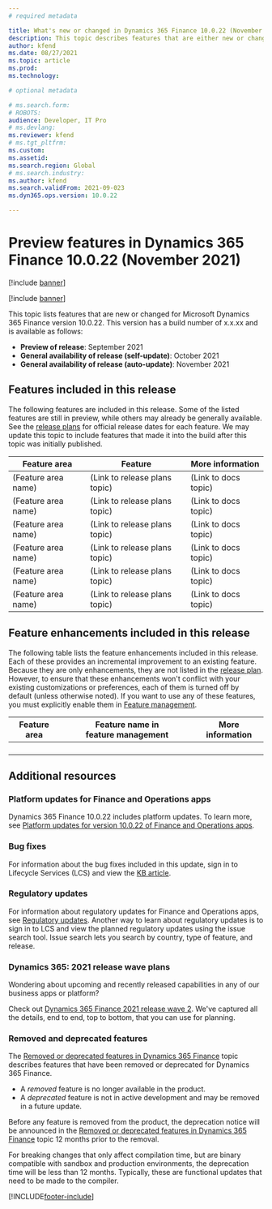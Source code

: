 ```yaml
---
# required metadata

title: What's new or changed in Dynamics 365 Finance 10.0.22 (November 2021)
description: This topic describes features that are either new or changed in the Dynamics 365 Finance version 10.0.22 preview release.
author: kfend
ms.date: 08/27/2021
ms.topic: article
ms.prod: 
ms.technology: 

# optional metadata

# ms.search.form: 
# ROBOTS: 
audience: Developer, IT Pro
# ms.devlang: 
ms.reviewer: kfend
# ms.tgt_pltfrm: 
ms.custom: 
ms.assetid: 
ms.search.region: Global
# ms.search.industry: 
ms.author: kfend
ms.search.validFrom: 2021-09-023 
ms.dyn365.ops.version: 10.0.22

---
```


# Preview features in Dynamics 365 Finance 10.0.22 (November 2021)

[!include [banner](../includes/banner.md)]

[!include [banner](../includes/preview-banner.md)]

This topic lists features that are new or changed for Microsoft Dynamics 365 Finance version 10.0.22. This version has a build number of x.x.xx and is available as follows:

- **Preview of release**: September 2021
- **General availability of release (self-update)**: October 2021
- **General availability of release (auto-update)**: November 2021

## Features included in this release

The following features are included in this release. Some of the listed features are still in preview, while others may already be generally available. See the [release plans](/dynamics365/release-plans) for official release dates for each feature. We may update this topic to include features that made it into the build after this topic was initially published.

| Feature area | Feature | More information |
|----|----|----|
| (Feature area name) | (Link to release plans topic) | (Link to docs topic)  |
| (Feature area name) | (Link to release plans topic) | (Link to docs topic)  |
| (Feature area name) | (Link to release plans topic) | (Link to docs topic)  |
| (Feature area name) | (Link to release plans topic) | (Link to docs topic)  |
| (Feature area name) | (Link to release plans topic) | (Link to docs topic)  |
| (Feature area name) | (Link to release plans topic) | (Link to docs topic)  |


## Feature enhancements included in this release

The following table lists the feature enhancements included in this release. Each of these provides an incremental improvement to an existing feature. Because they are only enhancements, they are not listed in the [release plan](/dynamics365-release-plan/2021wave1/finance-operations/dynamics365-supply-chain-management/planned-features). However, to ensure that these enhancements won't conflict with your existing customizations or preferences, each of them is turned off by default (unless otherwise noted). If you want to use any of these features, you must explicitly enable them in [Feature management](../../fin-ops-core/fin-ops/get-started/feature-management/feature-management-overview.md).

| Feature area | Feature&nbsp;name&nbsp;in feature&nbsp;management | More information |
|---|---|---|
|   |   |   |
|   |   |   |
|   |   |   |
|   |   |   |



## Additional resources

### Platform updates for Finance and Operations apps
Dynamics 365 Finance 10.0.22 includes platform updates. To learn more, see [Platform updates for version 10.0.22 of Finance and Operations apps](../../fin-ops-core/dev-itpro/get-started/whats-new-platform-updates-10-0-22.md). 

### Bug fixes 
For information about the bug fixes included in this update, sign in to Lifecycle Services (LCS) and view the [KB article](https://fix.lcs.dynamics.com/Issue/Details?bugId=605166).

### Regulatory updates
For information about regulatory updates for Finance and Operations apps, see [Regulatory updates](../localizations/regulatory-updates.md). Another way to learn about regulatory updates is to sign in to LCS and view the planned regulatory updates using the issue search tool. Issue search lets you search by country, type of feature, and release. 

### Dynamics 365: 2021 release wave plans

Wondering about upcoming and recently released capabilities in any of our business apps or platform?

Check out [Dynamics 365 Finance 2021 release wave 2](/dynamics365-release-plan/2021wave2/finance-operations/dynamics365-finance). We've captured all the details, end to end, top to bottom, that you can use for planning.

### Removed and deprecated features

The [Removed or deprecated features in Dynamics 365 Finance](removed-deprecated-features-finance.md) topic describes features that have been removed or deprecated for Dynamics 365 Finance.

- A *removed* feature is no longer available in the product.
- A *deprecated* feature is not in active development and may be removed in a future update.

Before any feature is removed from the product, the deprecation notice will be announced in the [Removed or deprecated features in Dynamics 365 Finance](removed-deprecated-features-finance.md) topic 12 months prior to the removal.

For breaking changes that only affect compilation time, but are binary compatible with sandbox and production environments, the deprecation time will be less than 12 months. Typically, these are functional updates that need to be made to the compiler.


[!INCLUDE[footer-include](../../includes/footer-banner.md)]
